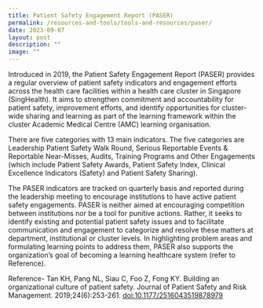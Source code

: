 ```yaml
---
title: Patient Safety Engagement Report (PASER)
permalink: /resources-and-tools/tools-and-resources/paser/
date: 2023-09-07
layout: post
description: ""
image: ""
---
```

Introduced in 2019, the Patient Safety Engagement Report (PASER) provides a regular overview of patient safety indicators and engagement efforts across the health care facilities within a health care cluster in Singapore (SingHealth). It aims to strengthen commitment and accountability for patient safety, improvement efforts, and identify opportunities for cluster-wide sharing and learning as part of the learning framework within the cluster Academic Medical Centre (AMC) learning organisation. 
              
There are five categories with 13 main indicators. The five categories are Leadership Patient Safety Walk Round, Serious Reportable Events & Reportable Near-Misses, Audits, Training Programs and Other Engagements 
(which include Patient Safety Awards, Patient Safety Index, Clinical Excellence Indicators (Safety) and Patient Safety Sharing).

The PASER indicators are tracked on quarterly basis and reported during the leadership meeting to encourage institutions to have active patient safety engagements. PASER is neither aimed at encouraging competition between institutions nor be a tool for punitive actions. Rather, it seeks to identify existing and potential patient safety issues and to facilitate communication and engagement to categorize and resolve these matters at department, institutional or cluster levels. In highlighting problem areas and formulating learning points to address them, PASER also supports the organization’s goal of becoming a learning healthcare system (refer to Reference). 

Reference- Tan KH, Pang NL, Siau C, Foo Z, Fong KY. Building an organizational culture of patient safety. Journal of Patient Safety and Risk Management. 2019;24(6):253-261. [doi:10.1177/2516043519878979 ](doi:10.1177/2516043519878979 )